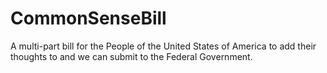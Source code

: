 # CommonSenseBill
A multi-part bill for the People of the United States of America to add their thoughts to and we can submit to the Federal Government.
